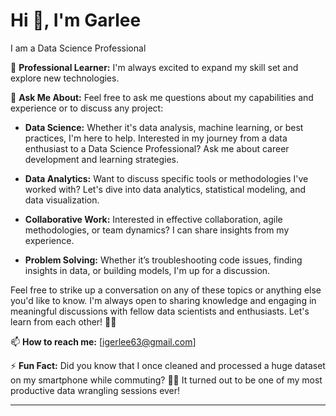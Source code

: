 # Hi 👋, I'm Garlee

I am a Data Science Professional

🌱 **Professional Learner:** I'm always excited to expand my skill set and explore new technologies.

💬 **Ask Me About:** Feel free to ask me questions about my capabilities and experience or to discuss any project:

- **Data Science:** Whether it's data analysis, machine learning, or best practices, I'm here to help. Interested in my journey from a data enthusiast to a Data Science Professional? Ask me about career development and learning strategies.
  
- **Data Analytics:** Want to discuss specific tools or methodologies I've worked with? Let's dive into data analytics, statistical modeling, and data visualization.

- **Collaborative Work:** Interested in effective collaboration, agile methodologies, or team dynamics? I can share insights from my experience.

- **Problem Solving:** Whether it’s troubleshooting code issues, finding insights in data, or building models, I'm up for a discussion.

Feel free to strike up a conversation on any of these topics or anything else you'd like to know. I'm always open to sharing knowledge and engaging in meaningful discussions with fellow data scientists and enthusiasts. Let's learn from each other! 🧠🚀

📫 **How to reach me:** [igerlee63@gmail.com]

⚡ **Fun Fact:** Did you know that I once cleaned and processed a huge dataset on my smartphone while commuting? 🚆📱 It turned out to be one of my most productive data wrangling sessions ever!

---

